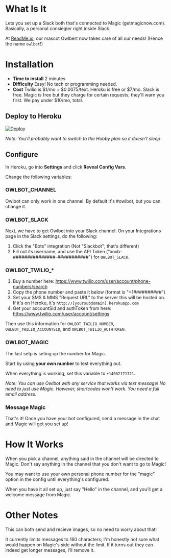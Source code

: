 # What Is It

Lets you set up a Slack both that's connected to Magic (getmagicnow.com). Basically, a personal consiegier right inside Slack.

At [ReadMe.io](http://readme.io), our mascot Owlbert now takes care of all our needs! (Hence the name `owlbot`!)

# Installation

  * **Time to install** 2 minutes
  * **Difficulty** Easy! No tech or programming needed.
  * **Cost** Twilio is $1/mo + $0.0075/text. Heroku is free or $7/mo. Slack is free. Magic is free but they charge for certain requests; they'll warn you first. We pay under $10/mo, total.

## Deploy to Heroku

[![Deploy](https://www.herokucdn.com/deploy/button.svg)](https://heroku.com/deploy?env[OWLBOT_CHANNEL]=#owlbot&env[OWLBOT_SLACK]=xoxb-###############-###########&env[OWLBOT_TWILIO_NUMBER]=+1########&env[OWLBOT_TWILIO_ACCOUNTSID=ABCDEFG&env[OWLBOT_TWILIO_AUTHTOKEN]=1234567&env[OWLBOT_MAGIC]=+1#########)

*Note: You'll probably want to switch to the Hobby plan so it doesn't sleep*

## Configure

In Heroku, go into **Settings** and click **Reveal Config Vars**.

Change the following variables:

### OWLBOT_CHANNEL

Owlbot can only work in one channel. By default it's #owlbot, but you can change it.

### OWLBOT_SLACK

Next, we have to get Owlbot into your Slack channel. On your Integrations page in the Slack settings, do the following:

1. Click the "Bots" integration (Not "Slackbot"; that's different)
2. Fill out its username, and use the API Token ("xoxb-###############-###########") for `OWLBOT_SLACK`.

### OWLBOT_TWILIO_*

1. Buy a number here: https://www.twilio.com/user/account/phone-numbers/search
2. Copy the phone number and paste it below (format is "+1##########")
3. Set your SMS & MMS "Request URL" to the server this will be hosted on. If it's on Heroku, it's `http://[yoursubdomain].herokuapp.com`
4. Get your accountSid and authToken from here: https://www.twilio.com/user/account/settings

Then use this information for `OWLBOT_TWILIO_NUMBER`, `OWLBOT_TWILIO_ACCOUNTSID`, and `OWLBOT_TWILIO_AUTHTOKEN`.

### OWLBOT_MAGIC

The last setp is seting up the number for Magic.

Start by using **your own number** to test everything out.

When everything is working, set this variable to `+14082171721`.

*Note: You can use Owlbot with any service that works via text message! No need to just use Magic. However, shortcodes won't work. You need a full email address.*

### Message Magic

That's it! Once you have your bot configured, send a message in the chat and Magic will get you set up!

# How It Works

When you pick a channel, anything said in the channel will be directed to Magic. Don't say anything in the channel that you don't want to go to Magic!

You may want to use your own personal phone number for the "magic" option in the config until everything's configured.

When you have it all set up, just say "Hello" in the channel, and you'll get a welcome message from Magic.

# Other Notes

This can both send and recieve images, so no need to worry about that!

It currently limits messages to 160 characters; I'm honestly not sure what would happen on Magic's side without the limit. If it turns out they can indeed get longer messages, I'll remove it.

